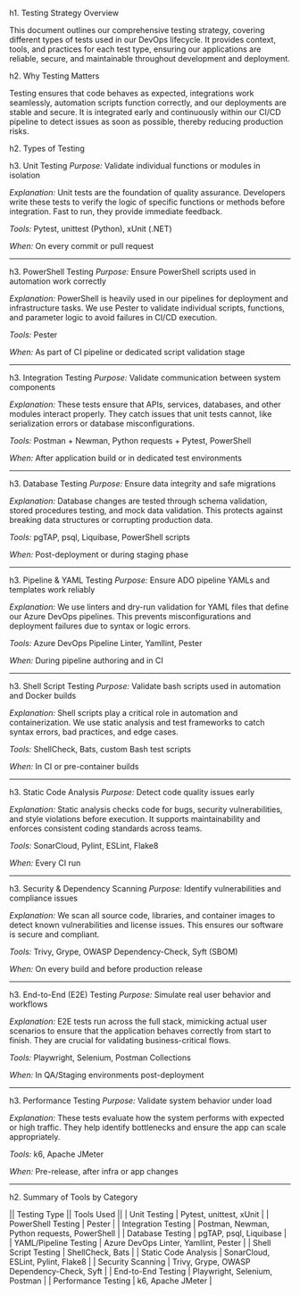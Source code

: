 h1. Testing Strategy Overview

This document outlines our comprehensive testing strategy, covering different types of tests used in our DevOps lifecycle. It provides context, tools, and practices for each test type, ensuring our applications are reliable, secure, and maintainable throughout development and deployment.

h2. Why Testing Matters

Testing ensures that code behaves as expected, integrations work seamlessly, automation scripts function correctly, and our deployments are stable and secure. It is integrated early and continuously within our CI/CD pipeline to detect issues as soon as possible, thereby reducing production risks.

h2. Types of Testing

h3. Unit Testing
*Purpose:* Validate individual functions or modules in isolation

*Explanation:* Unit tests are the foundation of quality assurance. Developers write these tests to verify the logic of specific functions or methods before integration. Fast to run, they provide immediate feedback.

*Tools:* Pytest, unittest (Python), xUnit (.NET)

*When:* On every commit or pull request

----

h3. PowerShell Testing
*Purpose:* Ensure PowerShell scripts used in automation work correctly

*Explanation:* PowerShell is heavily used in our pipelines for deployment and infrastructure tasks. We use Pester to validate individual scripts, functions, and parameter logic to avoid failures in CI/CD execution.

*Tools:* Pester

*When:* As part of CI pipeline or dedicated script validation stage

----

h3. Integration Testing
*Purpose:* Validate communication between system components

*Explanation:* These tests ensure that APIs, services, databases, and other modules interact properly. They catch issues that unit tests cannot, like serialization errors or database misconfigurations.

*Tools:* Postman + Newman, Python requests + Pytest, PowerShell

*When:* After application build or in dedicated test environments

----

h3. Database Testing
*Purpose:* Ensure data integrity and safe migrations

*Explanation:* Database changes are tested through schema validation, stored procedures testing, and mock data validation. This protects against breaking data structures or corrupting production data.

*Tools:* pgTAP, psql, Liquibase, PowerShell scripts

*When:* Post-deployment or during staging phase

----

h3. Pipeline & YAML Testing
*Purpose:* Ensure ADO pipeline YAMLs and templates work reliably

*Explanation:* We use linters and dry-run validation for YAML files that define our Azure DevOps pipelines. This prevents misconfigurations and deployment failures due to syntax or logic errors.

*Tools:* Azure DevOps Pipeline Linter, Yamllint, Pester

*When:* During pipeline authoring and in CI

----

h3. Shell Script Testing
*Purpose:* Validate bash scripts used in automation and Docker builds

*Explanation:* Shell scripts play a critical role in automation and containerization. We use static analysis and test frameworks to catch syntax errors, bad practices, and edge cases.

*Tools:* ShellCheck, Bats, custom Bash test scripts

*When:* In CI or pre-container builds

----

h3. Static Code Analysis
*Purpose:* Detect code quality issues early

*Explanation:* Static analysis checks code for bugs, security vulnerabilities, and style violations before execution. It supports maintainability and enforces consistent coding standards across teams.

*Tools:* SonarCloud, Pylint, ESLint, Flake8

*When:* Every CI run

----

h3. Security & Dependency Scanning
*Purpose:* Identify vulnerabilities and compliance issues

*Explanation:* We scan all source code, libraries, and container images to detect known vulnerabilities and license issues. This ensures our software is secure and compliant.

*Tools:* Trivy, Grype, OWASP Dependency-Check, Syft (SBOM)

*When:* On every build and before production release

----

h3. End-to-End (E2E) Testing
*Purpose:* Simulate real user behavior and workflows

*Explanation:* E2E tests run across the full stack, mimicking actual user scenarios to ensure that the application behaves correctly from start to finish. They are crucial for validating business-critical flows.

*Tools:* Playwright, Selenium, Postman Collections

*When:* In QA/Staging environments post-deployment

----

h3. Performance Testing
*Purpose:* Validate system behavior under load

*Explanation:* These tests evaluate how the system performs with expected or high traffic. They help identify bottlenecks and ensure the app can scale appropriately.

*Tools:* k6, Apache JMeter

*When:* Pre-release, after infra or app changes

----

h2. Summary of Tools by Category

|| Testing Type || Tools Used ||
| Unit Testing | Pytest, unittest, xUnit |
| PowerShell Testing | Pester |
| Integration Testing | Postman, Newman, Python requests, PowerShell |
| Database Testing | pgTAP, psql, Liquibase |
| YAML/Pipeline Testing | Azure DevOps Linter, Yamllint, Pester |
| Shell Script Testing | ShellCheck, Bats |
| Static Code Analysis | SonarCloud, ESLint, Pylint, Flake8 |
| Security Scanning | Trivy, Grype, OWASP Dependency-Check, Syft |
| End-to-End Testing | Playwright, Selenium, Postman |
| Performance Testing | k6, Apache JMeter |
